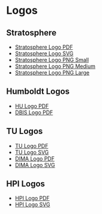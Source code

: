 Logos
=====

Stratosphere
------------

-   [Stratosphere Logo
    PDF](media/wiki/stratosphere_logo.pdf "wiki:stratosphere_logo.pdf")
-   [Stratosphere Logo
    SVG](media/wiki/stratosphere_logo.svg "wiki:stratosphere_logo.svg")
-   [Stratosphere Logo PNG
    Small](media/wiki/stratosphere_logo_small.png "wiki:stratosphere_logo_small.png")
-   [Stratosphere Logo PNG
    Medium](media/wiki/stratosphere_logo_medium.png "wiki:stratosphere_logo_medium.png")
-   [Stratosphere Logo PNG
    Large](media/wiki/stratosphere_logo_large.png "wiki:stratosphere_logo_large.png")

Humboldt Logos
--------------

-   [HU Logo
    PDF](media/wiki/husiegel_bw_rgb_op.pdf "wiki:husiegel_bw_rgb_op.pdf")
-   [DBIS Logo
    PDF](media/wiki/dbislogo.pdf "wiki:dbislogo.pdf")

TU Logos
--------

-   [TU Logo
    PDF](media/wiki/tu_logo.pdf "wiki:tu_logo.pdf")
-   [TU Logo
    SVG](media/wiki/tu_logo.svg "wiki:tu_logo.svg")
-   [DIMA Logo
    PDF](media/wiki/dima_logo.pdf "wiki:dima_logo.pdf")
-   [DIMA Logo
    SVG](media/wiki/dima_logo.svg "wiki:dima_logo.svg")

HPI Logos
---------

-   [HPI Logo
    PDF](media/wiki/hpi_chopped.pdf "wiki:hpi_chopped.pdf")
-   [HPI Logo
    SVG](media/wiki/hpi_chopped.svg "wiki:hpi_chopped.svg")

